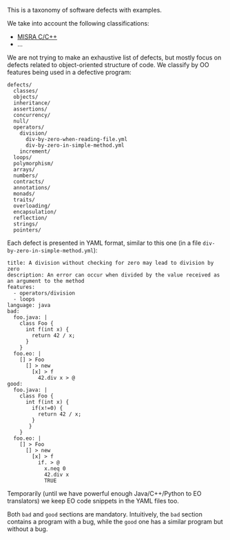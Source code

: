 This is a taxonomy of software defects with examples.

We take into account the following classifications:

  * [MISRA C/C++](..)
  * ...

We are not trying to make an exhaustive list of defects, but mostly focus
on defects related to object-oriented structure of code. We classify by 
OO features being used in a defective program:

```
defects/
  classes/
  objects/
  inheritance/
  assertions/
  concurrency/
  null/
  operators/
    division/
      div-by-zero-when-reading-file.yml
      div-by-zero-in-simple-method.yml
    increment/
  loops/
  polymorphism/
  arrays/
  numbers/
  contracts/
  annotations/
  monads/
  traits/
  overloading/
  encapsulation/
  reflection/
  strings/
  pointers/
```

Each defect is presented in YAML format, similar to this one
(in a file `div-by-zero-in-simple-method.yml`):

```
title: A division without checking for zero may lead to division by zero
description: An error can occur when divided by the value received as an argument to the method
features: 
  - operators/division
  - loops
language: java
bad:
  foo.java: |
    class Foo {
      int f(int x) {
        return 42 / x;
      }
    }
  foo.eo: |
    [] > Foo
      [] > new
        [x] > f
          42.div x > @
good:
  foo.java: |
    class Foo {
      int f(int x) {
        if(x!=0) {
          return 42 / x;
        }
       }
    }
  foo.eo: |
    [] > Foo
      [] > new
        [x] > f
          if. > @
            x.neq 0
            42.div x
            TRUE
```

Temporarily (until we have powerful enough Java/C++/Python to EO translators) we
keep EO code snippets in the YAML files too.

Both `bad` and `good` sections are mandatory. Intuitively, the `bad` section
contains a program with a bug, while the `good` one has a similar program
but without a bug.

